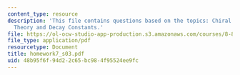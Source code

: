 ```yaml
---
content_type: resource
description: 'This file contains questions based on the topics: Chiral Perturbation
  Theory and Decay Constants.'
file: https://ol-ocw-studio-app-production.s3.amazonaws.com/courses/8-851-strong-interactions-effective-field-theories-of-qcd-spring-2006/48b95f6f94d22c65bc984f95524ee9fc_homework7_s03.pdf
file_type: application/pdf
resourcetype: Document
title: homework7_s03.pdf
uid: 48b95f6f-94d2-2c65-bc98-4f95524ee9fc
---
```

